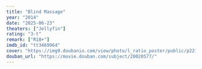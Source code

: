 ```yaml
---
title: "Blind Massage"
year: "2014"
date: "2025-06-23"
theaters: ["Jellyfin"]
rating: "3-t"
remark: ["R18+"]
imdb_id: "tt3469964"
cover: "https://img9.doubanio.com/view/photo/l_ratio_poster/public/p2211024574.jpg"
douban_url: "https://movie.douban.com/subject/20020577/"
---
```

